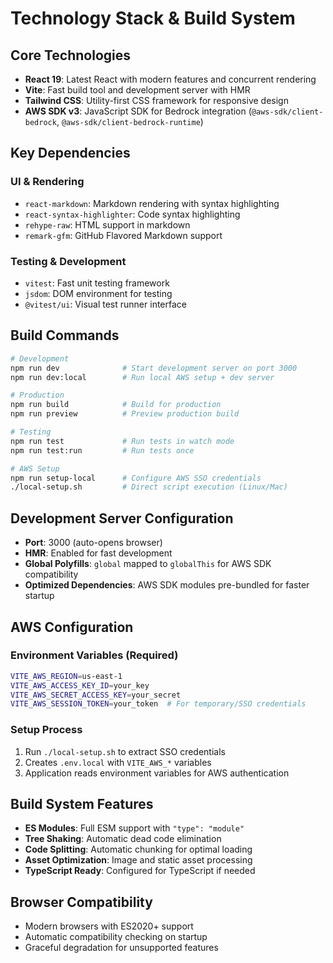 # Technology Stack & Build System

## Core Technologies

- **React 19**: Latest React with modern features and concurrent rendering
- **Vite**: Fast build tool and development server with HMR
- **Tailwind CSS**: Utility-first CSS framework for responsive design
- **AWS SDK v3**: JavaScript SDK for Bedrock integration (`@aws-sdk/client-bedrock`, `@aws-sdk/client-bedrock-runtime`)

## Key Dependencies

### UI & Rendering
- `react-markdown`: Markdown rendering with syntax highlighting
- `react-syntax-highlighter`: Code syntax highlighting
- `rehype-raw`: HTML support in markdown
- `remark-gfm`: GitHub Flavored Markdown support

### Testing & Development
- `vitest`: Fast unit testing framework
- `jsdom`: DOM environment for testing
- `@vitest/ui`: Visual test runner interface

## Build Commands

```bash
# Development
npm run dev              # Start development server on port 3000
npm run dev:local        # Run local AWS setup + dev server

# Production
npm run build            # Build for production
npm run preview          # Preview production build

# Testing
npm run test             # Run tests in watch mode
npm run test:run         # Run tests once

# AWS Setup
npm run setup-local      # Configure AWS SSO credentials
./local-setup.sh         # Direct script execution (Linux/Mac)
```

## Development Server Configuration

- **Port**: 3000 (auto-opens browser)
- **HMR**: Enabled for fast development
- **Global Polyfills**: `global` mapped to `globalThis` for AWS SDK compatibility
- **Optimized Dependencies**: AWS SDK modules pre-bundled for faster startup

## AWS Configuration

### Environment Variables (Required)
```bash
VITE_AWS_REGION=us-east-1
VITE_AWS_ACCESS_KEY_ID=your_key
VITE_AWS_SECRET_ACCESS_KEY=your_secret
VITE_AWS_SESSION_TOKEN=your_token  # For temporary/SSO credentials
```

### Setup Process
1. Run `./local-setup.sh` to extract SSO credentials
2. Creates `.env.local` with `VITE_AWS_*` variables
3. Application reads environment variables for AWS authentication

## Build System Features

- **ES Modules**: Full ESM support with `"type": "module"`
- **Tree Shaking**: Automatic dead code elimination
- **Code Splitting**: Automatic chunking for optimal loading
- **Asset Optimization**: Image and static asset processing
- **TypeScript Ready**: Configured for TypeScript if needed

## Browser Compatibility

- Modern browsers with ES2020+ support
- Automatic compatibility checking on startup
- Graceful degradation for unsupported features
